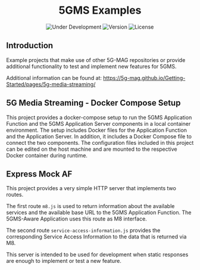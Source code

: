 <h1 align="center">5GMS Examples</h1>
<p align="center">
  <img src="https://img.shields.io/badge/Status-Under_Development-yellow" alt="Under Development">
  <img src="https://img.shields.io/github/v/tag/5G-MAG/rt-5gms-examples?label=version" alt="Version">
  <img src="https://img.shields.io/badge/License-5G--MAG%20Public%20License%20(v1.0)-blue" alt="License">
</p>

## Introduction

Example projects that make use of other 5G-MAG repositories or provide additional functionality to test and implement
new features for 5GMS.

Additional information can be found at: https://5g-mag.github.io/Getting-Started/pages/5g-media-streaming/

## 5G Media Streaming - Docker Compose Setup

This project provides a docker-compose setup to run the 5GMS Application Function and the 5GMS Application Server
components in a local container environment. The setup includes
Docker files for the Application Function and the Application Server. In addition, it includes a Docker Compose file to
connect the two components. The configuration files included in this project can be edited on the host machine and
are mounted to the respective Docker container during runtime.

## Express Mock AF

This project provides a very simple HTTP server that implements two routes.

The first route `m8.js` is used to return
information about the available services and the available base URL to the 5GMS Application Function. The 5GMS-Aware
Application uses this route as M8 interface.

The second route `service-access-information.js` provides the corresponding Service Access Information to the data that
is returned via M8.

This server is intended to be used for development when static responses are enough to implement or test a new feature.
